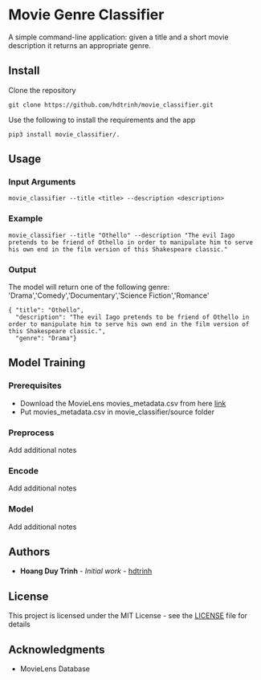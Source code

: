 # Movie Genre Classifier

A simple command-line application: given a title and a short movie description it returns an appropriate genre. 


## Install

Clone the repository

```
git clone https://github.com/hdtrinh/movie_classifier.git
```

Use the following to install the requirements and the app

```
pip3 install movie_classifier/.
```

## Usage

### Input Arguments

```
movie_classifier --title <title> --description <description>
```

###  Example

```
movie_classifier --title "Othello" --description "The evil Iago pretends to be friend of Othello in order to manipulate him to serve his own end in the film version of this Shakespeare classic."
```

### Output

The model will return one of the following genre: 'Drama','Comedy','Documentary','Science Fiction','Romance'

```
{ "title": "Othello", 
  "description": "The evil Iago pretends to be friend of Othello in order to manipulate him to serve his own end in the film version of this Shakespeare classic.", 
  "genre": "Drama"}
```

## Model Training

### Prerequisites

- Download the MovieLens movies_metadata.csv from here [link](https://www.kaggle.com/rounakbanik/the-movies-dataset/version/7#movies_metadata.csv)
- Put movies_metadata.csv in movie_classifier/source folder 

### Preprocess

Add additional notes

### Encode

Add additional notes

### Model 

Add additional notes


## Authors

* **Hoang Duy Trinh** - *Initial work* - [hdtrinh](https://github.com/hdtrinh)

## License

This project is licensed under the MIT License - see the [LICENSE](LICENSE) file for details

## Acknowledgments

* MovieLens Database


